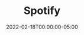 ---
layout: ext_single
title: Spotify
slug: spotify
desc: Spotify overlay and full control from your Stream Deck
category: audio
date: '2022-02-18T00:00:00-05:00'
permalink: extensions/audio/spotify
download_url: https://christinak.itch.io/sammi-spotify
developer_name: Christina K.
developer_url: https://christinak.itch.io
icon_local: spotify.png 
trailer: https://www.youtube.com/embed/biO0ffqMn5Q
screenshots_local: spotify_ss.png
version: 1.0
sammi_version: 2022.5.0
platform: OBS
overview: |
    <div class="alert alert-success mt-2" role="alert">Spotify is compatible for both OBSWS 4.1 and OBSWS 5.0 (and OBS 25). It requires SAMMI version 2022.4.4 and newer.
    </div>


    **This Spotify extension for SAMMI allows you to display and fully control your Spotify playback directly from your SAMMI.**


    It comes with a full Spotify player for SAMMI, OBS overlay (including viewer song requests overlay), and it's very easy to set up. 

    <div class="alert alert-warning" role="alert">The extension requires Spotify premium account. Without a premium account, you can still display your currently playing track in your OBS overlay, but cannot control playback from within SAMMI.
    </div>


    ##### Overlay for your stream
    Display your current track in your OBS overlay and SAMMI Deck, updated automatically as you listen to Spotify.

    ![Spotify OBS Overlay For Current Track](spotify_ss2.png)

    <hr>

    ##### Current track info
    Send you current track's name and Spotify link (and other info if you wish) to your chat with one press of a button. 

    ![Spotify Current Track Auto Posted to Chat](spotify_track_chat.png)

    <hr>

    ##### Playback controls
    - Play and Pause
    - Next and Previous Track
    - Fast Forwards and Backwards
    - Mute and Unmute
    - Volume Sliders
    - Like and Unlike tracks
    - Toggle Shuffle

    [video](https://www.youtube.com/embed/DkDonkUnV6U)[/video]

    <hr>

    ##### Playlists
    - Display all your playlists and cycle through them, select one to listen to
    - Add a currently playing track to your selected playlist by pressing **+**
    - Remove a currently playing track from your playlist by pressing **-**
    - Create a new playlist

    [video](https://www.youtube.com/embed/2FRUJwLb9DU)[/video]

    <hr>

    ##### Search function
    - Search for tracks by their name and (optionally) their artist 
    - Display search results, cycle through them and select one to start playing it

    [video](https://www.youtube.com/embed/bZiqPZgHdAs)[/video]

    <hr>

    ##### Song Requests 
    - allow your viewers request songs by their Spotify link, or just their name and (optionally) their artist  
    - all requested tracks are added to your track queue and displayed in SAMMI  Deck and your OBS overlay, updated automatically as you progress through them
    - customize your song request tracks overlay (such as maximum amount of displayed tracks or their order)

    [video](https://www.youtube.com/embed/hlS3NAQelbE)[/video]

    <hr>

    ##### Randomize it 
    - Get a random track, album or playlist and start playing it 

    [video](https://www.youtube.com/embed/pcK_h60AsNg)[/video]

    <hr>

    ##### Lyrics
    - Get a link to lyrics of your currently playing track

    [video](https://www.youtube.com/embed/ruip07tST2g)[/video]
setup_url: https://docs.christinak.ca/docs/extensions/spotify#setup
privacy_collect: false
---
